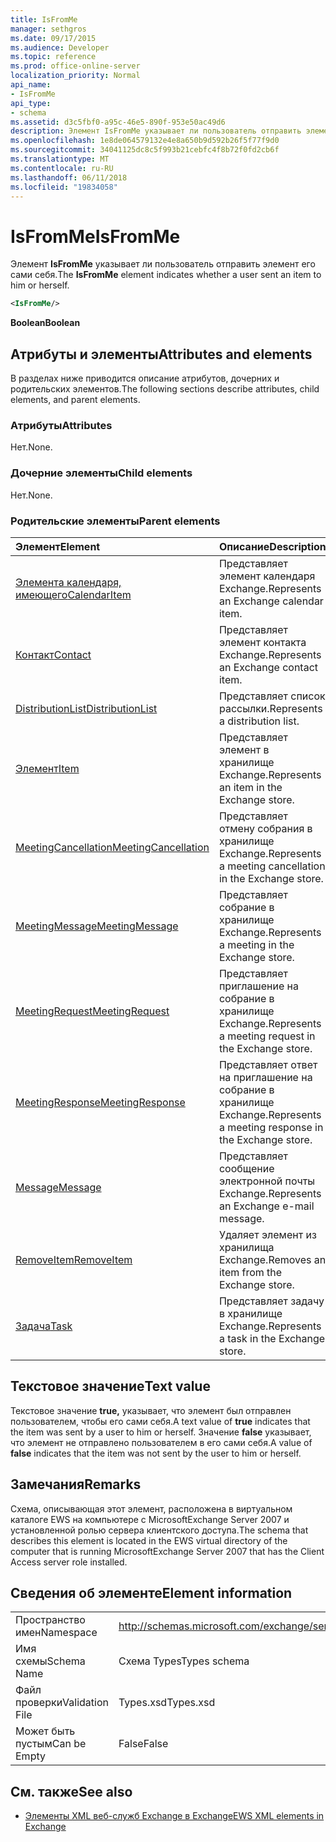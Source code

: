 ```yaml
---
title: IsFromMe
manager: sethgros
ms.date: 09/17/2015
ms.audience: Developer
ms.topic: reference
ms.prod: office-online-server
localization_priority: Normal
api_name:
- IsFromMe
api_type:
- schema
ms.assetid: d3c5fbf0-a95c-46e5-890f-953e50ac49d6
description: Элемент IsFromMe указывает ли пользователь отправить элемент его сами себя.
ms.openlocfilehash: 1e8de064579132e4e8a650b9d592b26f5f77f9d0
ms.sourcegitcommit: 34041125dc8c5f993b21cebfc4f8b72f0fd2cb6f
ms.translationtype: MT
ms.contentlocale: ru-RU
ms.lasthandoff: 06/11/2018
ms.locfileid: "19834058"
---
```

# <a name="isfromme"></a><span data-ttu-id="54637-103">IsFromMe</span><span class="sxs-lookup"><span data-stu-id="54637-103">IsFromMe</span></span>

<span data-ttu-id="54637-104">Элемент **IsFromMe** указывает ли пользователь отправить элемент его сами себя.</span><span class="sxs-lookup"><span data-stu-id="54637-104">The **IsFromMe** element indicates whether a user sent an item to him or herself.</span></span> 
  
```xml
<IsFromMe/>
```

 <span data-ttu-id="54637-105">**Boolean**</span><span class="sxs-lookup"><span data-stu-id="54637-105">**Boolean**</span></span>
## <a name="attributes-and-elements"></a><span data-ttu-id="54637-106">Атрибуты и элементы</span><span class="sxs-lookup"><span data-stu-id="54637-106">Attributes and elements</span></span>

<span data-ttu-id="54637-107">В разделах ниже приводится описание атрибутов, дочерних и родительских элементов.</span><span class="sxs-lookup"><span data-stu-id="54637-107">The following sections describe attributes, child elements, and parent elements.</span></span>
  
### <a name="attributes"></a><span data-ttu-id="54637-108">Атрибуты</span><span class="sxs-lookup"><span data-stu-id="54637-108">Attributes</span></span>

<span data-ttu-id="54637-109">Нет.</span><span class="sxs-lookup"><span data-stu-id="54637-109">None.</span></span>
  
### <a name="child-elements"></a><span data-ttu-id="54637-110">Дочерние элементы</span><span class="sxs-lookup"><span data-stu-id="54637-110">Child elements</span></span>

<span data-ttu-id="54637-111">Нет.</span><span class="sxs-lookup"><span data-stu-id="54637-111">None.</span></span>
  
### <a name="parent-elements"></a><span data-ttu-id="54637-112">Родительские элементы</span><span class="sxs-lookup"><span data-stu-id="54637-112">Parent elements</span></span>

|<span data-ttu-id="54637-113">**Элемент**</span><span class="sxs-lookup"><span data-stu-id="54637-113">**Element**</span></span>|<span data-ttu-id="54637-114">**Описание**</span><span class="sxs-lookup"><span data-stu-id="54637-114">**Description**</span></span>|
|:-----|:-----|
|[<span data-ttu-id="54637-115">Элемента календаря, имеющего</span><span class="sxs-lookup"><span data-stu-id="54637-115">CalendarItem</span></span>](calendaritem.md) <br/> |<span data-ttu-id="54637-116">Представляет элемент календаря Exchange.</span><span class="sxs-lookup"><span data-stu-id="54637-116">Represents an Exchange calendar item.</span></span>  <br/> |
|[<span data-ttu-id="54637-117">Контакт</span><span class="sxs-lookup"><span data-stu-id="54637-117">Contact</span></span>](contact.md) <br/> |<span data-ttu-id="54637-118">Представляет элемент контакта Exchange.</span><span class="sxs-lookup"><span data-stu-id="54637-118">Represents an Exchange contact item.</span></span>  <br/> |
|[<span data-ttu-id="54637-119">DistributionList</span><span class="sxs-lookup"><span data-stu-id="54637-119">DistributionList</span></span>](distributionlist.md) <br/> |<span data-ttu-id="54637-120">Представляет список рассылки.</span><span class="sxs-lookup"><span data-stu-id="54637-120">Represents a distribution list.</span></span>  <br/> |
|[<span data-ttu-id="54637-121">Элемент</span><span class="sxs-lookup"><span data-stu-id="54637-121">Item</span></span>](item.md) <br/> |<span data-ttu-id="54637-122">Представляет элемент в хранилище Exchange.</span><span class="sxs-lookup"><span data-stu-id="54637-122">Represents an item in the Exchange store.</span></span>  <br/> |
|[<span data-ttu-id="54637-123">MeetingCancellation</span><span class="sxs-lookup"><span data-stu-id="54637-123">MeetingCancellation</span></span>](meetingcancellation.md) <br/> |<span data-ttu-id="54637-124">Представляет отмену собрания в хранилище Exchange.</span><span class="sxs-lookup"><span data-stu-id="54637-124">Represents a meeting cancellation in the Exchange store.</span></span>  <br/> |
|[<span data-ttu-id="54637-125">MeetingMessage</span><span class="sxs-lookup"><span data-stu-id="54637-125">MeetingMessage</span></span>](meetingmessage.md) <br/> |<span data-ttu-id="54637-126">Представляет собрание в хранилище Exchange.</span><span class="sxs-lookup"><span data-stu-id="54637-126">Represents a meeting in the Exchange store.</span></span>  <br/> |
|[<span data-ttu-id="54637-127">MeetingRequest</span><span class="sxs-lookup"><span data-stu-id="54637-127">MeetingRequest</span></span>](meetingrequest.md) <br/> |<span data-ttu-id="54637-128">Представляет приглашение на собрание в хранилище Exchange.</span><span class="sxs-lookup"><span data-stu-id="54637-128">Represents a meeting request in the Exchange store.</span></span>  <br/> |
|[<span data-ttu-id="54637-129">MeetingResponse</span><span class="sxs-lookup"><span data-stu-id="54637-129">MeetingResponse</span></span>](meetingresponse.md) <br/> |<span data-ttu-id="54637-130">Представляет ответ на приглашение на собрание в хранилище Exchange.</span><span class="sxs-lookup"><span data-stu-id="54637-130">Represents a meeting response in the Exchange store.</span></span>  <br/> |
|[<span data-ttu-id="54637-131">Message</span><span class="sxs-lookup"><span data-stu-id="54637-131">Message</span></span>](message-ex15websvcsotherref.md) <br/> |<span data-ttu-id="54637-132">Представляет сообщение электронной почты Exchange.</span><span class="sxs-lookup"><span data-stu-id="54637-132">Represents an Exchange e-mail message.</span></span>  <br/> |
|[<span data-ttu-id="54637-133">RemoveItem</span><span class="sxs-lookup"><span data-stu-id="54637-133">RemoveItem</span></span>](removeitem.md) <br/> |<span data-ttu-id="54637-134">Удаляет элемент из хранилища Exchange.</span><span class="sxs-lookup"><span data-stu-id="54637-134">Removes an item from the Exchange store.</span></span>  <br/> |
|[<span data-ttu-id="54637-135">Задача</span><span class="sxs-lookup"><span data-stu-id="54637-135">Task</span></span>](task.md) <br/> |<span data-ttu-id="54637-136">Представляет задачу в хранилище Exchange.</span><span class="sxs-lookup"><span data-stu-id="54637-136">Represents a task in the Exchange store.</span></span>  <br/> |
   
## <a name="text-value"></a><span data-ttu-id="54637-137">Текстовое значение</span><span class="sxs-lookup"><span data-stu-id="54637-137">Text value</span></span>

<span data-ttu-id="54637-138">Текстовое значение **true,** указывает, что элемент был отправлен пользователем, чтобы его сами себя.</span><span class="sxs-lookup"><span data-stu-id="54637-138">A text value of **true** indicates that the item was sent by a user to him or herself.</span></span> <span data-ttu-id="54637-139">Значение **false** указывает, что элемент не отправлено пользователем в его сами себя.</span><span class="sxs-lookup"><span data-stu-id="54637-139">A value of **false** indicates that the item was not sent by the user to him or herself.</span></span> 
  
## <a name="remarks"></a><span data-ttu-id="54637-140">Замечания</span><span class="sxs-lookup"><span data-stu-id="54637-140">Remarks</span></span>

<span data-ttu-id="54637-141">Схема, описывающая этот элемент, расположена в виртуальном каталоге EWS на компьютере с MicrosoftExchange Server 2007 и установленной ролью сервера клиентского доступа.</span><span class="sxs-lookup"><span data-stu-id="54637-141">The schema that describes this element is located in the EWS virtual directory of the computer that is running MicrosoftExchange Server 2007 that has the Client Access server role installed.</span></span>
  
## <a name="element-information"></a><span data-ttu-id="54637-142">Сведения об элементе</span><span class="sxs-lookup"><span data-stu-id="54637-142">Element information</span></span>

|||
|:-----|:-----|
|<span data-ttu-id="54637-143">Пространство имен</span><span class="sxs-lookup"><span data-stu-id="54637-143">Namespace</span></span>  <br/> |http://schemas.microsoft.com/exchange/services/2006/types  <br/> |
|<span data-ttu-id="54637-144">Имя схемы</span><span class="sxs-lookup"><span data-stu-id="54637-144">Schema Name</span></span>  <br/> |<span data-ttu-id="54637-145">Схема Types</span><span class="sxs-lookup"><span data-stu-id="54637-145">Types schema</span></span>  <br/> |
|<span data-ttu-id="54637-146">Файл проверки</span><span class="sxs-lookup"><span data-stu-id="54637-146">Validation File</span></span>  <br/> |<span data-ttu-id="54637-147">Types.xsd</span><span class="sxs-lookup"><span data-stu-id="54637-147">Types.xsd</span></span>  <br/> |
|<span data-ttu-id="54637-148">Может быть пустым</span><span class="sxs-lookup"><span data-stu-id="54637-148">Can be Empty</span></span>  <br/> |<span data-ttu-id="54637-149">False</span><span class="sxs-lookup"><span data-stu-id="54637-149">False</span></span>  <br/> |
   
## <a name="see-also"></a><span data-ttu-id="54637-150">См. также</span><span class="sxs-lookup"><span data-stu-id="54637-150">See also</span></span>



- [<span data-ttu-id="54637-151">Элементы XML веб-служб Exchange в Exchange</span><span class="sxs-lookup"><span data-stu-id="54637-151">EWS XML elements in Exchange</span></span>](ews-xml-elements-in-exchange.md)

